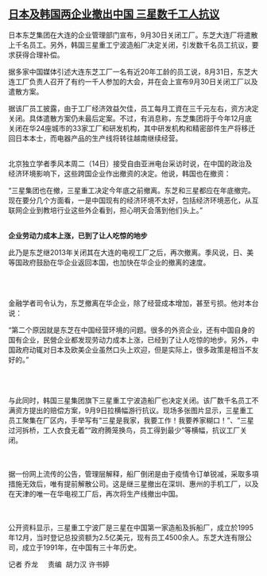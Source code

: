 <!--1631614291000-->
[日本及韩国两企业撤出中国     三星数千工人抗议](https://www.rfa.org/mandarin/yataibaodao/jingmao/ql1-09142021060907.html)
------

<p><span style="font-weight: 400;">日本东芝集团在大连的企业管理部门宣布，9月30日关闭工厂。东芝大连厂将遣散上千名员工。另外，韩国三星重工宁波造船厂决定关闭，引发数千名员工抗议，要求获得合理补偿。</span></p><p><span style="font-weight: 400;">据多家中国媒体引述大连东芝工厂一名有近20年工龄的员工说，8月31日，东芝大连工厂负责人召开了有约一千人参加的大会，并在会上宣布9月30日关闭工厂以及遣散方案。</span></p><p></p><p><span style="font-weight: 400;">据该厂员工披露，由于工厂经济效益欠佳，员工每月工資在三千元左右，资方决定关闭。具体遣散方案仍未最后定案。不过，有消息称，东芝集团将于今年12月底关闭在华24座城市的33家工厂和研发机构，其中研发机构和精密部件生产将移迁回日本本士，而电器产品的生产线将转往越南继续经营。</span></p><p><br/><span style="font-weight: 400;">北京独立学者季风本周二（14日）接受自由亚洲电台采访时说，在中国的政治及经济环境影响下，这些跨国企业作出撤资的决定。他说，韩国也在撤资：</span></p><p><span style="font-weight: 400;">“三星集团也在撤，三星重工决定今年底之前撤离。东芝和三星都应在年底撤完。现在要分几个方面看，一是中国现有的经济环境不太好，包括经济环境恶化，从互联网企业到教培行业这些外企看到，担心明天会落到他们头上。”</span><span style="font-weight: 400;"><br/><br/></span></p><p><b>企业劳动力成本上涨，已到了让人吃惊的地步</b></p><p></p><p><span style="font-weight: 400;">此乃是东芝继2013年关闭其在大连的电视工厂之后，再次撤离。季风说，日、美等国政府鼓励在华企业返回本国，也加快在华企业的撤离的速度。</span></p><p><br/><br/></p><p><span style="font-weight: 400;">金融学者司令认为，东芝撤离在华企业，除了经营成本增加，甚至亏损。他对本台说：</span></p><p></p><p><span style="font-weight: 400;">“第二个原因就是东芝在中国经营环境的问题。很多的外资企业，还有中国自身的国有企业，民營企业都发现劳动力成本上涨，已经到了让人吃惊的地步。另外，中国政府动辄对日本及欧美企业虽然口头上欢迎，但是实际上，很多政策是相当不友好的。”</span></p><p><br/><br/></p><p><span style="font-weight: 400;">与此同时，韩国三星集团旗下三星重工宁波造船厂也决定关闭。该厂数千名员工不满资方提出的赔偿方案，9月9日拉横幅游行抗议。现场多张图片显示，三星重工员工聚集在厂区内，手举写有“三星是我家，我要工作！我要养家糊口！”、“三星过河拆桥，工人衣食无着”“政府腾笼换鸟，员工得到最少”等横幅，抗议工厂关闭。</span></p><p><br/><br/><span style="font-weight: 400;">据一份网上流传的公告，管理层解释，船厂倒闭是由于疫情令订单锐减，采取多項措施无效后，唯有提前解散公司。这是继三星撤出在深圳、惠州的手机工厂，以及在天津的唯一在华电视工厂后，再次将生产线撤出中国。</span></p><p><br/><br/><span style="font-weight: 400;">公开资料显示，三星重工宁波厂是三星在中国第一家造船及拆船厂，成立於1995年12月，当时登记总投资额为2.5亿美元，现有员工4500余人。东芝大连有限公司，成立于1991年，在中国有三十年历史。</span></p><p></p><p><span style="font-weight: 400;">记者 乔龙     责编  胡力汉 许书婷</span></p>

